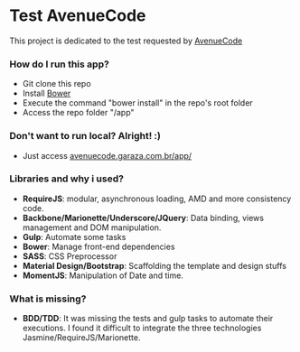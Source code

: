 # Test AvenueCode #

This project is dedicated to the test requested by [AvenueCode](http://avenuecode.com)

### How do I run this app? ###

* Git clone this repo
* Install [Bower](http://bower.io)
* Execute the command "bower install" in the repo's root folder 
* Access the repo folder "/app"

### Don't want to run local? Alright! :) ###

* Just access [avenuecode.garaza.com.br/app/](http://avenuecode.garaza.com.br/app/)

### Libraries and why i used? ###

* **RequireJS**: modular, asynchronous loading, AMD and more consistency code.
* **Backbone/Marionette/Underscore/JQuery**: Data binding, views management and DOM manipulation.
* **Gulp**: Automate some tasks
* **Bower**: Manage front-end dependencies
* **SASS**: CSS Preprocessor
* **Material Design/Bootstrap**: Scaffolding the template and design stuffs
* **MomentJS**: Manipulation of Date and time.

### What is missing? ###

* **BDD/TDD**: It was missing the tests and gulp tasks to automate their executions. I found it difficult to integrate the three technologies Jasmine/RequireJS/Marionette.